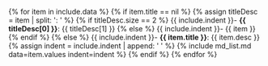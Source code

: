 {% for item in include.data %}
    {% if item.title == nil %}
        {% assign titleDesc = item | split: ': ' %}
        {% if titleDesc.size == 2 %}
{{ include.indent }}- **{{ titleDesc[0] }}**: {{ titleDesc[1] }}
        {% else %}
{{ include.indent }}- {{ item }}
        {% endif %}
    {% else %}
{{ include.indent }}- **{{ item.title }}**: {{ item.desc }}
        {% assign indent = include.indent | append: '  ' %}
    {% include md_list.md data=item.values indent=indent %}
    {% endif %}
{% endfor %}